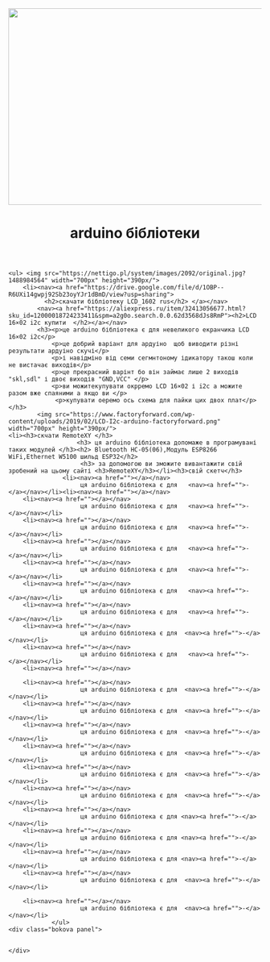 <html>
    <head>
    <link rel="style" href="style.css"/>
    </head>
    <header>    <img src="https://all-arduino.ru/wp-content/uploads/cropped-cropped-arduino-bluetooth-control.png" width="700px" height="390px/">
        <h1>arduino бібліотеки </h1>
    </header>
<body background = "">
    
    <ul> <img src="https://nettigo.pl/system/images/2092/original.jpg?1488984564" width="700px" height="390px/">
        <li><nav><a href="https://drive.google.com/file/d/1OBP--R6UXi14gwpj92Sb23oyYJr1dBmD/view?usp=sharing">
              <h2>скачати бібліотеку LCD_1602 rus</h2> </a></nav>
            <nav><a href="https://aliexpress.ru/item/32413056677.html?sku_id=12000018724233411&spm=a2g0o.search.0.0.62d3568dJs8RmP"><h2>LCD 16×02 i2c купити  </h2></a></nav>
            <h3><p>це arduino бібліотека є для невеликого екранчика LCD 16×02 i2c</p>
                <p>це добрий варіант для ардуіно  щоб виводити різні результати ардуіно скучі</p>
                <p>і навідміно від семи сегмнтоному ідикатору такош коли не вистачає виходів</p> 
                <p>це прекрасний варінт бо він займає лише 2 виходів "skl,sdl" і двоє виходів "GND,VCC" </p>
                <p>ви можитекупувати окрремо LCD 16×02 і i2c а можите разом вже спаяними а якщо ви </p>
                 <p>купувати оеремо ось схема для пайки цих двох плат</p> </h3>
            <img src="https://www.factoryforward.com/wp-content/uploads/2019/02/LCD-I2c-arduino-factoryforward.png" width="700px" height="390px/">
    <li><h3>скчати RemoteXY </h3>
                       <h3> ця arduino бібліотека допомаже в програмувані таких модулей </h3><h2> Bluetooth HC-05(06),Модуль ESP8266 WiFi,Ethernet W5100 шильд ESP32</h2>
                        <h3> за допомогою ви зможите вивантажити свій зробений на цьому сайті <h3>RemoteXY</h3></li><h3>свій скетч</h3>
                   <li><nav><a href=""></a></nav>
                        ця arduino бібліотека є для   <nav><a href="">-</a></nav></li><li><nav><a href=""></a></nav>
        <li><nav><a href=""></a></nav>
                        ця arduino бібліотека є для   <nav><a href="">-</a></nav></li>
        <li><nav><a href=""></a></nav>
                        ця arduino бібліотека є для   <nav><a href="">-</a></nav></li>
        <li><nav><a href=""></a></nav>
                        ця arduino бібліотека є для   <nav><a href="">-</a></nav></li>
        <li><nav><a href=""></a></nav>
                        ця arduino бібліотека є для   <nav><a href="">-</a></nav></li>
        <li><nav><a href=""></a></nav>
                        ця arduino бібліотека є для   <nav><a href="">-</a></nav></li>
        <li><nav><a href=""></a></nav>
                        ця arduino бібліотека є для   <nav><a href="">-</a></nav></li>
        <li><nav><a href=""></a></nav>
                        ця arduino бібліотека є для  <nav><a href="">-</a></nav></li>
        <li><nav><a href=""></a></nav>
                        ця arduino бібліотека є для   <nav><a href="">-</a></nav></li>
        <li><nav><a href=""></a></nav>
                       
        <li><nav><a href=""></a></nav>
                        ця arduino бібліотека є для  <nav><a href="">-</a></nav></li>
        <li><nav><a href=""></a></nav>
                        ця arduino бібліотека є для  <nav><a href="">-</a></nav></li>
        <li><nav><a href=""></a></nav>
                        ця arduino бібліотека є для  <nav><a href="">-</a></nav></li>
        <li><nav><a href=""></a></nav>
                        ця arduino бібліотека є для  <nav><a href="">-</a></nav></li>
        <li><nav><a href=""></a></nav>
                        ця arduino бібліотека є для  <nav><a href="">-</a></nav></li>
        <li><nav><a href=""></a></nav>
                        ця arduino бібліотека є для  <nav><a href="">-</a></nav></li>
        <li><nav><a href=""></a></nav>
                        ця arduino бібліотека є для <nav><a href="">-</a></nav></li>
        <li><nav><a href=""></a></nav>
                        ця arduino бібліотека є для <nav><a href="">-</a></nav></li>
        <li><nav><a href=""></a></nav>
                        ця arduino бібліотека є для <nav><a href="">-</a></nav></li>
        <li><nav><a href=""></a></nav>
                        ця arduino бібліотека є для  <nav><a href="">-</a></nav></li>
     
        <li><nav><a href=""></a></nav>
                        ця arduino бібліотека є для  <nav><a href="">-</a></nav></li>
                </ul>
    <div class="bokova panel">
        
        
    </div>
</body>
</html>
